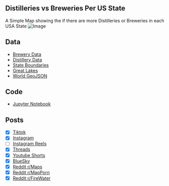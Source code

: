 ## Distilleries vs Breweries Per US State
A Simple Map showing the if there are more Distilleries or Breweries in each USA State
![Image](https://drive.google.com/uc?export=view&id=1fQRP4s9Z9qetrfqYt3HJdLqvADouVIh5)

## Data
* [Brewery Data](https://usbreweryguide.com/brewery-map)
* [Distillery Data](https://www.distillerytrail.com/)
* [State Boundaries](https://www.census.gov/geographies/mapping-files/time-series/geo/carto-boundary-file.html)
* [Great Lakes](https://usicecenter.gov/Products/GreatLakesData)
* [World GeoJSON](https://public.opendatasoft.com/explore/dataset/world-administrative-boundaries/export/?flg=en-us)

## Code
* [Jupyter Notebook](FormatData.ipynb)

## Posts
- [x] [Tiktok](https://www.tiktok.com/@vinemapper/video/7441423933481487659)
- [x] [Instagram](https://www.instagram.com/p/DC7JYAXyivL/)
- [ ] [Instagram Reels]()
- [x] [Threads](https://www.threads.net/@vinemapper/post/DC7JY-DyIac)
- [x] [Youtube Shorts](https://www.youtube.com/shorts/Jyk3CiP-O8I)
- [x] [BlueSky](https://bsky.app/profile/vinemapper.bsky.social/post/3lbznf5ytnc2s)
- [x] [Reddit r/Maps](https://www.reddit.com/r/Maps/comments/1h20w1m/does_your_state_have_more_distilleries_or/)
- [x] [Reddit r/MapPorn](https://www.reddit.com/r/MapPorn/comments/1h20vc0/does_your_state_have_more_or_distilleries_or/)
- [x] [Reddit r/FireWater](https://www.reddit.com/r/firewater/comments/1h222qy/does_your_state_have_more_distilleries_or/)
